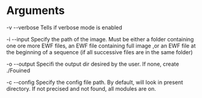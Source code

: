 # Arguments

-v --verbose
    Tells if verbose mode is enabled

-i --input
    Specify the path of the image. Must be either a folder containing one ore more EWF files, an EWF file containing full image ,or an EWF file at the beginning of a sequence (if all successive files are in the same folder)
    
-o --output
    Specifi the output dir desired by the user. If none, create ./Fouined

-c --config
    Specify the config file path. By default, will look in present directory. If not precised and not found, all modules are on.